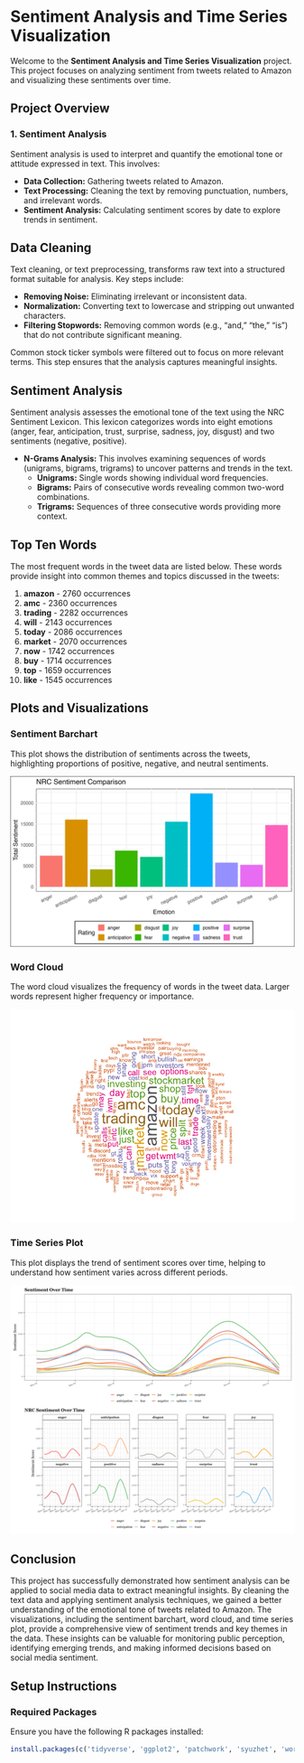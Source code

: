 # Sentiment Analysis and Time Series Visualization

Welcome to the **Sentiment Analysis and Time Series Visualization** project. This project focuses on analyzing sentiment from tweets related to Amazon and visualizing these sentiments over time.

## Project Overview

### 1. Sentiment Analysis

Sentiment analysis is used to interpret and quantify the emotional tone or attitude expressed in text. This involves:

- **Data Collection:** Gathering tweets related to Amazon.
- **Text Processing:** Cleaning the text by removing punctuation, numbers, and irrelevant words.
- **Sentiment Analysis:** Calculating sentiment scores by date to explore trends in sentiment.

## Data Cleaning

Text cleaning, or text preprocessing, transforms raw text into a structured format suitable for analysis. Key steps include:

- **Removing Noise:** Eliminating irrelevant or inconsistent data.
- **Normalization:** Converting text to lowercase and stripping out unwanted characters.
- **Filtering Stopwords:** Removing common words (e.g., “and,” “the,” “is”) that do not contribute significant meaning.

Common stock ticker symbols were filtered out to focus on more relevant terms. This step ensures that the analysis captures meaningful insights.

## Sentiment Analysis

Sentiment analysis assesses the emotional tone of the text using the NRC Sentiment Lexicon. This lexicon categorizes words into eight emotions (anger, fear, anticipation, trust, surprise, sadness, joy, disgust) and two sentiments (negative, positive). 

- **N-Grams Analysis:** This involves examining sequences of words (unigrams, bigrams, trigrams) to uncover patterns and trends in the text.
  - **Unigrams:** Single words showing individual word frequencies.
  - **Bigrams:** Pairs of consecutive words revealing common two-word combinations.
  - **Trigrams:** Sequences of three consecutive words providing more context.

## Top Ten Words

The most frequent words in the tweet data are listed below. These words provide insight into common themes and topics discussed in the tweets:

1. **amazon** - 2760 occurrences
2. **amc** - 2360 occurrences
3. **trading** - 2282 occurrences
4. **will** - 2143 occurrences
5. **today** - 2086 occurrences
6. **market** - 2070 occurrences
7. **now** - 1742 occurrences
8. **buy** - 1714 occurrences
9. **top** - 1659 occurrences
10. **like** - 1545 occurrences

## Plots and Visualizations

### Sentiment Barchart

This plot shows the distribution of sentiments across the tweets, highlighting proportions of positive, negative, and neutral sentiments.

![Sentiment Barchart](results/sentiment_barchart.png)

### Word Cloud

The word cloud visualizes the frequency of words in the tweet data. Larger words represent higher frequency or importance.

![Word Cloud](results/wordcloud.png)

### Time Series Plot

This plot displays the trend of sentiment scores over time, helping to understand how sentiment varies across different periods.

![Time Series Plot](results/sentiment_time_series_combined.png)

## Conclusion

This project has successfully demonstrated how sentiment analysis can be applied to social media data to extract meaningful insights. By cleaning the text data and applying sentiment analysis techniques, we gained a better understanding of the emotional tone of tweets related to Amazon. The visualizations, including the sentiment barchart, word cloud, and time series plot, provide a comprehensive view of sentiment trends and key themes in the data. These insights can be valuable for monitoring public perception, identifying emerging trends, and making informed decisions based on social media sentiment.

## Setup Instructions

### Required Packages

Ensure you have the following R packages installed:

```r
install.packages(c('tidyverse', 'ggplot2', 'patchwork', 'syuzhet', 'wordcloud', 'tm', 'RColorBrewer', 'lubridate'))
